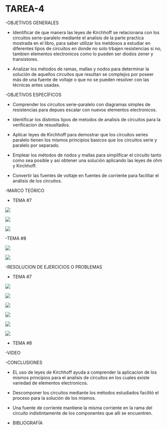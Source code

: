 # TAREA-4

-OBJETIVOS GENERALES

- Identificar de que manera las leyes de Kirchhoff se relacionana con los circuitos serie-paralelo mediante el analisis de la parte practica mostrada en el libro, para saber utilizar los metdosos a estudiar en diferentes tipos de circuitos en donde no solo trbajen resistencias si no, tambien elementos electronicos como lo pueden ser diodos zener y transistores.

-  Analizar los métodos de ramas, mallas y nodos para determinar la solución de aquellos circuitos que resultan se complejos por poseer más de una fuente de voltaje o que no se pueden resolver con las técnicas antes usadas.

-OBJETIVOS  ESPECÍFICOS 

- Comprender los circuitos serie-paralelo con diagramas simples de resistencias para depues escalar con nuevos elementos electronicos.

- Identificar los distintos tipos de metodos de analisis de circuitos para la verificacion de resusltados.

- Aplicar leyes de Kirchhoff para demostrar que los circuitos series paralelo tienen los mismos principios basicos que los circuitos serie y paralelo por separado.

- Emplear los métodos de nodos y mallas para simplificar el circuito tanto como sea posible y así obtener una solución aplicando las leyes de ohm y Kirchhoff. 
-  Convertir las fuentes de voltaje en fuentes de corriente para facilitar el análisis de los circuitos.

-MARCO  TEÓRICO

- TEMA #7

![](https://user-images.githubusercontent.com/84397282/123733661-82093180-d861-11eb-868d-9ad7c167741a.jpg)

![](https://user-images.githubusercontent.com/84397282/123733662-82a1c800-d861-11eb-9f7a-169fd025c750.jpg)

![](https://user-images.githubusercontent.com/84397282/123733663-82a1c800-d861-11eb-85a5-85a5e3aaa42c.jpg)



-TEMA #8

![](https://user-images.githubusercontent.com/84998005/125183666-0a7ebf00-e1de-11eb-8ae5-22d5e4204422.png)

![](https://user-images.githubusercontent.com/84998005/125183664-08b4fb80-e1de-11eb-81c7-59cf6609f8c7.png)

-RESOLUCION DE EJERCICIOS O PROBLEMAS

- TEMA #7

![](https://user-images.githubusercontent.com/84397282/123870182-95ff7280-d8f7-11eb-96d4-52c51de6fef8.jpg)

![](https://user-images.githubusercontent.com/84397282/124843547-c5495b80-df57-11eb-9edb-97f08b9786e2.jpg)

![](https://user-images.githubusercontent.com/84397282/124843551-c5e1f200-df57-11eb-9260-dc64cfb33f91.jpg)

![](https://user-images.githubusercontent.com/84397282/124843552-c5e1f200-df57-11eb-8389-40e21668b366.jpg)

![](https://user-images.githubusercontent.com/84397282/124843554-c67a8880-df57-11eb-99cf-1f6a89446757.jpg)

![](https://user-images.githubusercontent.com/84397282/124843555-c67a8880-df57-11eb-88d6-50353a45b64b.jpg)


- TEMA #8



-VIDEO


-CONCLUSIONES

- EL uso de leyes de Kirchhoff ayuda a comprender la aplicacion de los mismos principios para el analisis de circuitos en los cuales existe variedad de elementos electronicos.

- Descomponer los circuitos mediante los métodos estudiados facilitó el proceso para la solución de los mismos.

-  Una fuente de corriente mantiene la misma corriente en la rama del circuito indistintamente de los componentes que allí se encuentren. 

- BIBLIOGRAFÍA 





